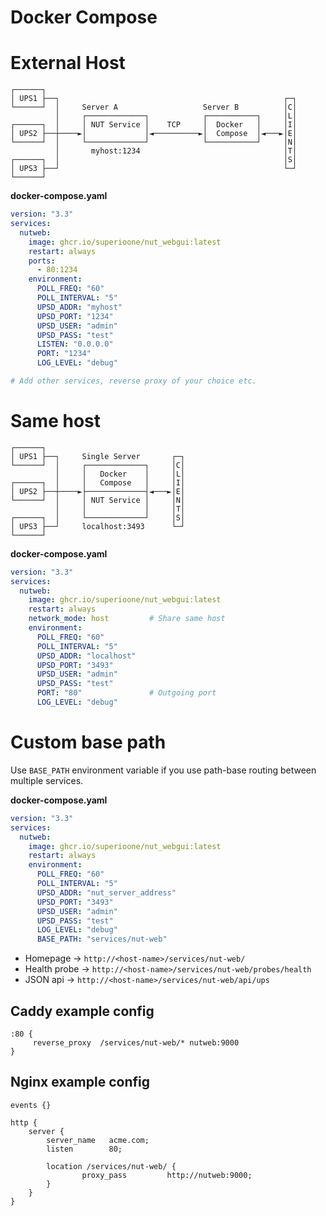 # Docker Compose

# External Host
```
┌──────┐
│ UPS1 ├──┐                                                  ┌─┐
└──────┘  │     Server A                   Server B          │C│
          │     ┌─────────────┐            ┌───────────┐     │L│
┌──────┐  │     │ NUT Service │    TCP     │  Docker   │     │I│
│ UPS2 ├──┼────►│             │◄──────────►│  Compose  │◄───►│E│
└──────┘  │     └─────────────┘            └───────────┘     │N│
          │       myhost:1234                                │T│
┌──────┐  │                                                  │S│
│ UPS3 ├──┘                                                  └─┘
└──────┘
```

**docker-compose.yaml**
```yaml
version: "3.3"
services:
  nutweb:
    image: ghcr.io/superioone/nut_webgui:latest
    restart: always
    ports:
      - 80:1234
    environment:
      POLL_FREQ: "60"
      POLL_INTERVAL: "5"
      UPSD_ADDR: "myhost"
      UPSD_PORT: "1234"
      UPSD_USER: "admin"
      UPSD_PASS: "test"
      LISTEN: "0.0.0.0"
      PORT: "1234"
      LOG_LEVEL: "debug"

# Add other services, reverse proxy of your choice etc.
```

# Same host
```
┌──────┐
│ UPS1 ├──┐     Single Server       ┌─┐
└──────┘  │     ┌─────────────┐     │C│
          │     │   Docker    │     │L│
┌──────┐  │     │   Compose   │     │I│
│ UPS2 ├──┼────►├─────────────┤◄───►│E│
└──────┘  │     │ NUT Service │     │N│
          │     │             │     │T│
┌──────┐  │     └─────────────┘     │S│
│ UPS3 ├──┘     localhost:3493      └─┘
└──────┘

```

**docker-compose.yaml**
```yaml
version: "3.3"
services:
  nutweb:
    image: ghcr.io/superioone/nut_webgui:latest
    restart: always
    network_mode: host         # Share same host
    environment:
      POLL_FREQ: "60"
      POLL_INTERVAL: "5"
      UPSD_ADDR: "localhost"
      UPSD_PORT: "3493"
      UPSD_USER: "admin"
      UPSD_PASS: "test"
      PORT: "80"               # Outgoing port 
      LOG_LEVEL: "debug"
```

# Custom base path

Use `BASE_PATH` environment variable if you use path-base routing between multiple services.

**docker-compose.yaml**
```yaml
version: "3.3"
services:
  nutweb:
    image: ghcr.io/superioone/nut_webgui:latest
    restart: always
    environment:
      POLL_FREQ: "60"
      POLL_INTERVAL: "5"
      UPSD_ADDR: "nut_server_address"
      UPSD_PORT: "3493"
      UPSD_USER: "admin"
      UPSD_PASS: "test"
      LOG_LEVEL: "debug"
      BASE_PATH: "services/nut-web"
```

- Homepage -> `http://<host-name>/services/nut-web/`
- Health probe -> `http://<host-name>/services/nut-web/probes/health`
- JSON api -> `http://<host-name>/services/nut-web/api/ups`

## Caddy example config

```
:80 {
     reverse_proxy  /services/nut-web/* nutweb:9000
}
```

## Nginx example config

```
events {}

http {
    server {
        server_name   acme.com;
        listen        80;

        location /services/nut-web/ {
                proxy_pass         http://nutweb:9000;
        }
    }
}
```
